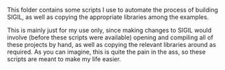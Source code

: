 This folder contains some scripts I use to automate the process of building SIGIL, as well as copying the appropriate libraries among the examples.

This is mainly just for my use only, since making changes to SIGIL would involve (before these scripts were available) opening and compiling all of these projects by hand, as well as copying the relevant libraries around as required. As you can imagine, this is quite the pain in the ass, so these scripts are meant to make my life easier.
